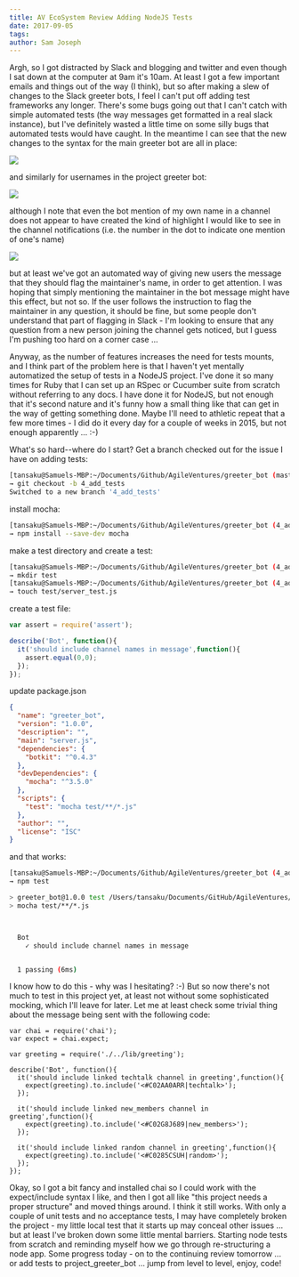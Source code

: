 ```yaml
---
title: AV EcoSystem Review Adding NodeJS Tests
date: 2017-09-05
tags: 
author: Sam Joseph
---
```


Argh, so I got distracted by Slack and blogging and twitter and even though I sat down at the computer at 9am it's 10am.  At least I got a few important emails and things out of the way (I think), but so after making a slew of changes to the Slack greeter bots, I feel I can't put off adding test frameworks any longer.  There's some bugs going out that I can't catch with simple automated tests (the way messages get formatted in a real slack instance), but I've definitely wasted a little time on some silly bugs that automated tests would have caught.  In the meantime I can see that the new changes to the syntax for the main greeter bot are all in place:

![](https://user-images.githubusercontent.com/30216/30053660-798a6e8c-9221-11e7-927d-ea20f462cc55.png)

and similarly for usernames in the project greeter bot:

![](https://user-images.githubusercontent.com/30216/30053820-fc5adbee-9221-11e7-8287-2934a0cd501c.png)

although I note that even the bot mention of my own name in a channel does not appear to have created the kind of highlight I would like to see in the channel notifications (i.e. the number in the dot to indicate one mention of one's name)

![](https://user-images.githubusercontent.com/30216/30053947-5a4bb106-9222-11e7-96de-eb3a1b66fddc.png)

but at least we've got an automated way of giving new users the message that they should flag the maintainer's name, in order to get attention.  I was hoping that simply mentioning the maintainer in the bot message might have this effect, but not so.  If the user follows the instruction to flag the maintainer in any question, it should be fine, but some people don't understand that part of flagging in Slack - I'm looking to ensure that any question from a new person joining the channel gets noticed, but I guess I'm pushing too hard on a corner case ...

Anyway, as the number of features increases the need for tests mounts, and I think part of the problem here is that I haven't yet mentally automatized the setup of tests in a NodeJS project.  I've done it so many times for Ruby that I can set up an RSpec or Cucumber suite from scratch without referring to any docs.  I have done it for NodeJS, but not enough that it's second nature and it's funny how a small thing like that can get in the way of getting something done.  Maybe I'll need to athletic repeat that a few more times - I did do it every day for a couple of weeks in 2015, but not enough apparently ... :-)

What's so hard--where do I start?  Get a branch checked out for the issue I have on adding tests:

```sh
[tansaku@Samuels-MBP:~/Documents/Github/AgileVentures/greeter_bot (master)]$ 
→ git checkout -b 4_add_tests
Switched to a new branch '4_add_tests'
```

install mocha:

```sh
[tansaku@Samuels-MBP:~/Documents/Github/AgileVentures/greeter_bot (4_add_tests)]$ 
→ npm install --save-dev mocha
```

make a test directory and create a test:

```sh
[tansaku@Samuels-MBP:~/Documents/Github/AgileVentures/greeter_bot (4_add_tests)]$ 
→ mkdir test
[tansaku@Samuels-MBP:~/Documents/Github/AgileVentures/greeter_bot (4_add_tests)]$ 
→ touch test/server_test.js
```

create a test file:

```js
var assert = require('assert');

describe('Bot', function(){
  it('should include channel names in message',function(){
    assert.equal(0,0);
  });
});
```

update package.json

```json
{
  "name": "greeter_bot",
  "version": "1.0.0",
  "description": "",
  "main": "server.js",
  "dependencies": {
    "botkit": "^0.4.3"
  },
  "devDependencies": {
    "mocha": "^3.5.0"
  },
  "scripts": {
    "test": "mocha test/**/*.js"
  },
  "author": "",
  "license": "ISC"
}
```

and that works:

```sh
[tansaku@Samuels-MBP:~/Documents/Github/AgileVentures/greeter_bot (4_add_tests)]$ 
→ npm test

> greeter_bot@1.0.0 test /Users/tansaku/Documents/GitHub/AgileVentures/greeter_bot
> mocha test/**/*.js



  Bot
    ✓ should include channel names in message


  1 passing (6ms)

```

I know how to do this - why was I hesitating? :-) But so now there's not much to test in this project yet, at least not without some sophisticated mocking, which I'll leave for later.  Let me at least check some trivial thing about the message being sent with the following code:

```
var chai = require('chai');
var expect = chai.expect;

var greeting = require('./../lib/greeting');

describe('Bot', function(){
  it('should include linked techtalk channel in greeting',function(){
    expect(greeting).to.include('<#C02AA0ARR|techtalk>');
  });

  it('should include linked new_members channel in greeting',function(){
    expect(greeting).to.include('<#C02G8J689|new_members>');
  });
  
  it('should include linked random channel in greeting',function(){
    expect(greeting).to.include('<#C0285CSUH|random>');
  });
});
```

Okay, so I got a bit fancy and installed chai so I could work with the expect/include syntax I like, and then I got all like "this project needs a proper structure" and moved things around.  I think it still works.  With only a couple of unit tests and no acceptance tests, I may have completely broken the project - my little local test that it starts up may conceal other issues ... but at least I've broken down some little mental barriers.  Starting node tests from scratch and reminding myself how we go through re-structuring a node app.  Some progress today - on to the continuing review tomorrow ... or add tests to project_greeter_bot ... jump from level to level, enjoy, code!



